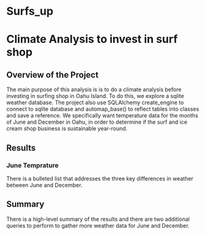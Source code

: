 # Surfs_up
# Climate  Analysis to invest in surf shop
## Overview of the Project
The main purpose of this analysis is is to do a climate analysis before investing in surfing shop in Oahu Island. To do this, we explore a sqlite weather database. The project  also use SQLAlchemy create_engine to connect to sqlite database and automap_base() to reflect tables into classes and save a reference. We specifically want temperature data for the months of June and December in Oahu, in order to determine if the surf and ice cream shop business is sustainable year-round.

## Results
  ### June Temprature
  
There is a bulleted list that addresses the three key differences in weather between June and December.
## Summary
There is a high-level summary of the results and there are two additional queries to perform to gather more weather data for June and December. 
